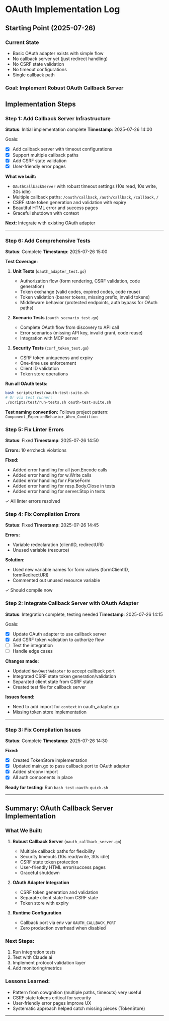 # OAuth Implementation Log

## Starting Point (2025-07-26)

### Current State
- Basic OAuth adapter exists with simple flow
- No callback server yet (just redirect handling)
- No CSRF state validation
- No timeout configurations
- Single callback path

### Goal: Implement Robust OAuth Callback Server

## Implementation Steps

### Step 1: Add Callback Server Infrastructure
**Status**: Initial implementation complete
**Timestamp**: 2025-07-26 14:00

Goals:
- [x] Add callback server with timeout configurations
- [x] Support multiple callback paths  
- [x] Add CSRF state validation
- [x] User-friendly error pages

**What we built:**
- `OAuthCallbackServer` with robust timeout settings (10s read, 10s write, 30s idle)
- Multiple callback paths: `/oauth/callback`, `/auth/callback`, `/callback`, `/`
- CSRF state token generation and validation with expiry
- Beautiful HTML error and success pages
- Graceful shutdown with context

**Next:** Integrate with existing OAuth adapter

---

### Step 6: Add Comprehensive Tests
**Status**: Complete
**Timestamp**: 2025-07-26 15:00

**Test Coverage:**
1. **Unit Tests** (`oauth_adapter_test.go`)
   - Authorization flow (form rendering, CSRF validation, code generation)
   - Token exchange (valid codes, expired codes, code reuse)
   - Token validation (bearer tokens, missing prefix, invalid tokens)
   - Middleware behavior (protected endpoints, auth bypass for OAuth paths)

2. **Scenario Tests** (`oauth_scenario_test.go`)
   - Complete OAuth flow from discovery to API call
   - Error scenarios (missing API key, invalid grant, code reuse)
   - Integration with MCP server

3. **Security Tests** (`csrf_token_test.go`)
   - CSRF token uniqueness and expiry
   - One-time use enforcement
   - Client ID validation
   - Token store operations

**Run all OAuth tests:**
```bash
bash scripts/test/oauth-test-suite.sh
# Or via test runner:
./scripts/test/run-tests.sh oauth-test-suite.sh
```

**Test naming convention:**
Follows project pattern: `Component_ExpectedBehavior_When_Condition`

### Step 5: Fix Linter Errors
**Status**: Fixed
**Timestamp**: 2025-07-26 14:50

**Errors:** 10 errcheck violations

**Fixed:**
- Added error handling for all json.Encode calls
- Added error handling for w.Write calls
- Added error handling for r.ParseForm
- Added error handling for resp.Body.Close in tests
- Added error handling for server.Stop in tests

✓ All linter errors resolved

### Step 4: Fix Compilation Errors
**Status**: Fixed
**Timestamp**: 2025-07-26 14:45

**Errors:**
- Variable redeclaration (clientID, redirectURI)
- Unused variable (resource)

**Solution:**
- Used new variable names for form values (formClientID, formRedirectURI)
- Commented out unused resource variable

✓ Should compile now

### Step 2: Integrate Callback Server with OAuth Adapter
**Status**: Integration complete, testing needed
**Timestamp**: 2025-07-26 14:15

Goals:
- [x] Update OAuth adapter to use callback server
- [x] Add CSRF token validation to authorize flow
- [ ] Test the integration
- [ ] Handle edge cases

**Changes made:**
- Updated `NewOAuthAdapter` to accept callback port
- Integrated CSRF state token generation/validation
- Separated client state from CSRF state
- Created test file for callback server

**Issues found:**
- Need to add import for `context` in oauth_adapter.go
- Missing token store implementation

---

### Step 3: Fix Compilation Issues
**Status**: Complete
**Timestamp**: 2025-07-26 14:30

**Fixed:**
- [x] Created TokenStore implementation
- [x] Updated main.go to pass callback port to OAuth adapter
- [x] Added strconv import
- [x] All auth components in place

**Ready for testing:** Run `bash test-oauth-quick.sh`

---

## Summary: OAuth Callback Server Implementation

### What We Built:
1. **Robust Callback Server** (`oauth_callback_server.go`)
   - Multiple callback paths for flexibility
   - Security timeouts (10s read/write, 30s idle)
   - CSRF state token protection
   - User-friendly HTML error/success pages
   - Graceful shutdown

2. **OAuth Adapter Integration**
   - CSRF token generation and validation
   - Separate client state from CSRF state
   - Token store with expiry

3. **Runtime Configuration**
   - Callback port via env var `OAUTH_CALLBACK_PORT`
   - Zero production overhead when disabled

### Next Steps:
1. Run integration tests
2. Test with Claude.ai
3. Implement protocol validation layer
4. Add monitoring/metrics

### Lessons Learned:
- Pattern from cowgnition (multiple paths, timeouts) very useful
- CSRF state tokens critical for security
- User-friendly error pages improve UX
- Systematic approach helped catch missing pieces (TokenStore)

---

